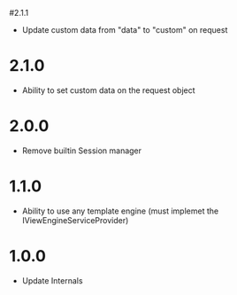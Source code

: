 #2.1.1

-   Update custom data from "data" to "custom" on request

# 2.1.0

-   Ability to set custom data on the request object

# 2.0.0

-   Remove builtin Session manager

# 1.1.0

-   Ability to use any template engine (must implemet the IViewEngineServiceProvider)

# 1.0.0

-   Update Internals
